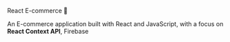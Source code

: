  React E-commerce   🛒

An E-commerce application built with React and JavaScript, with a focus on **React Context API**, Firebase


